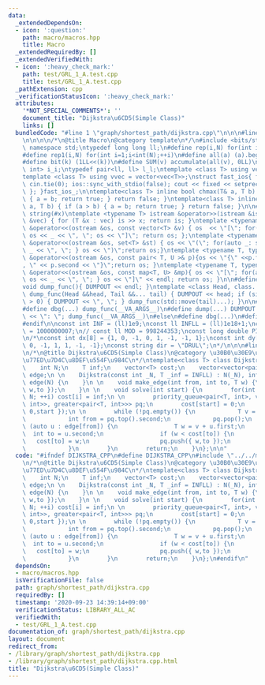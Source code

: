 ```yaml
---
data:
  _extendedDependsOn:
  - icon: ':question:'
    path: macro/macros.hpp
    title: Macro
  _extendedRequiredBy: []
  _extendedVerifiedWith:
  - icon: ':heavy_check_mark:'
    path: test/GRL_1_A.test.cpp
    title: test/GRL_1_A.test.cpp
  _pathExtension: cpp
  _verificationStatusIcon: ':heavy_check_mark:'
  attributes:
    '*NOT_SPECIAL_COMMENTS*': ''
    document_title: "Dijkstra\u6CD5(Simple Class)"
    links: []
  bundledCode: "#line 1 \"graph/shortest_path/dijkstra.cpp\"\n\n\n#line 1 \"macro/macros.hpp\"\
    \n\n\n\n/*\n@title Macro\n@category template\n*/\n#include <bits/stdc++.h>\nusing\
    \ namespace std;\ntypedef long long ll;\n#define rep(i,N) for(int i=0;i<int(N);++i)\n\
    #define rep1(i,N) for(int i=1;i<int(N);++i)\n#define all(a) (a).begin(),(a).end()\n\
    #define bit(k) (1LL<<(k))\n#define SUM(v) accumulate(all(v), 0LL)\n\ntypedef pair<int,\
    \ int> i_i;\ntypedef pair<ll, ll> l_l;\ntemplate <class T> using vec = vector<T>;\n\
    template <class T> using vvec = vector<vec<T>>;\nstruct fast_ios{ fast_ios(){\
    \ cin.tie(0); ios::sync_with_stdio(false); cout << fixed << setprecision(20);\
    \ }; }fast_ios_;\n\ntemplate<class T> inline bool chmax(T& a, T b) { if (a < b)\
    \ { a = b; return true; } return false; }\ntemplate<class T> inline bool chmin(T&\
    \ a, T b) { if (a > b) { a = b; return true; } return false; }\n\n#define TOSTRING(x)\
    \ string(#x)\ntemplate <typename T> istream &operator>>(istream &is, vector<T>\
    \ &vec) { for (T &x : vec) is >> x; return is; }\ntemplate <typename T> ostream\
    \ &operator<<(ostream &os, const vector<T> &v) { os  << \"[\"; for(auto _: v)\
    \ os << _ << \", \"; os << \"]\"; return os; };\ntemplate <typename T> ostream\
    \ &operator<<(ostream &os, set<T> &st) { os << \"(\"; for(auto _: st) { os <<\
    \ _ << \", \"; } os << \")\";return os;}\ntemplate <typename T, typename U> ostream\
    \ &operator<<(ostream &os, const pair< T, U >& p){os << \"{\" <<p.first << \"\
    , \" << p.second << \"}\";return os; }\ntemplate <typename T, typename U> ostream\
    \ &operator<<(ostream &os, const map<T, U> &mp){ os << \"[\"; for(auto _: mp){\
    \ os << _ << \", \"; } os << \"]\" << endl; return os; }\n\n#define DUMPOUT cerr\n\
    void dump_func(){ DUMPOUT << endl; }\ntemplate <class Head, class... Tail> void\
    \ dump_func(Head &&head, Tail &&... tail) { DUMPOUT << head; if (sizeof...(Tail)\
    \ > 0) { DUMPOUT << \", \"; } dump_func(std::move(tail)...); }\n\n#ifdef DEBUG\n\
    #define dbg(...) dump_func(__VA_ARGS__)\n#define dump(...) DUMPOUT << string(#__VA_ARGS__)\
    \ << \": \"; dump_func(__VA_ARGS__)\n#else\n#define dbg(...)\n#define dump(...)\n\
    #endif\n\nconst int INF = (ll)1e9;\nconst ll INFLL = (ll)1e18+1;\nconst ll MOD\
    \ = 1000000007;\n// const ll MOD = 998244353;\nconst long double PI = acos(-1.0);\n\
    \n/*\nconst int dx[8] = {1, 0, -1, 0, 1, -1, -1, 1};\nconst int dy[8] = {0, 1,\
    \ 0, -1, 1, 1, -1, -1};\nconst string dir = \"DRUL\";\n*/\n\n\n#line 4 \"graph/shortest_path/dijkstra.cpp\"\
    \n/*\n@title Dijkstra\u6CD5(Simple Class)\n@category \u30B0\u30E9\u30D5/\u6700\
    \u77ED\u7D4C\u8DEF\u554F\u984C\n*/\ntemplate<class T> class Dijkstra {\npublic:\n\
    \    int N;\n    T inf;\n    vector<T> cost;\n    vector<vector<pair<T, int>>>\
    \ edge;\n \n    Dijkstra(const int _N, T _inf = INFLL) : N(_N), inf(_inf),cost(N),\
    \ edge(N) {\n    }\n \n    void make_edge(int from, int to, T w) {\n        edge[from].push_back({\
    \ w,to });\n    }\n \n    void solve(int start) {\n        for(int i = 0; i <\
    \ N; ++i) cost[i] = inf;\n \n        priority_queue<pair<T, int>, vector<pair<T,\
    \ int>>, greater<pair<T, int>>> pq;\n        cost[start] = 0;\n        pq.push({\
    \ 0,start });\n \n        while (!pq.empty()) {\n            T v = pq.top().first;\n\
    \            int from = pq.top().second;\n            pq.pop();\n            for\
    \ (auto u : edge[from]) {\n                T w = v + u.first;\n              \
    \  int to = u.second;\n                if (w < cost[to]) {\n                 \
    \   cost[to] = w;\n                    pq.push({ w,to });\n                }\n\
    \            }\n        }\n        return;\n    }\n};\n\n"
  code: "#ifndef DIJKSTRA_CPP\n#define DIJKSTRA_CPP\n#include \"../../macro/macros.hpp\"\
    \n/*\n@title Dijkstra\u6CD5(Simple Class)\n@category \u30B0\u30E9\u30D5/\u6700\
    \u77ED\u7D4C\u8DEF\u554F\u984C\n*/\ntemplate<class T> class Dijkstra {\npublic:\n\
    \    int N;\n    T inf;\n    vector<T> cost;\n    vector<vector<pair<T, int>>>\
    \ edge;\n \n    Dijkstra(const int _N, T _inf = INFLL) : N(_N), inf(_inf),cost(N),\
    \ edge(N) {\n    }\n \n    void make_edge(int from, int to, T w) {\n        edge[from].push_back({\
    \ w,to });\n    }\n \n    void solve(int start) {\n        for(int i = 0; i <\
    \ N; ++i) cost[i] = inf;\n \n        priority_queue<pair<T, int>, vector<pair<T,\
    \ int>>, greater<pair<T, int>>> pq;\n        cost[start] = 0;\n        pq.push({\
    \ 0,start });\n \n        while (!pq.empty()) {\n            T v = pq.top().first;\n\
    \            int from = pq.top().second;\n            pq.pop();\n            for\
    \ (auto u : edge[from]) {\n                T w = v + u.first;\n              \
    \  int to = u.second;\n                if (w < cost[to]) {\n                 \
    \   cost[to] = w;\n                    pq.push({ w,to });\n                }\n\
    \            }\n        }\n        return;\n    }\n};\n#endif\n"
  dependsOn:
  - macro/macros.hpp
  isVerificationFile: false
  path: graph/shortest_path/dijkstra.cpp
  requiredBy: []
  timestamp: '2020-09-23 14:39:14+09:00'
  verificationStatus: LIBRARY_ALL_AC
  verifiedWith:
  - test/GRL_1_A.test.cpp
documentation_of: graph/shortest_path/dijkstra.cpp
layout: document
redirect_from:
- /library/graph/shortest_path/dijkstra.cpp
- /library/graph/shortest_path/dijkstra.cpp.html
title: "Dijkstra\u6CD5(Simple Class)"
---
```

